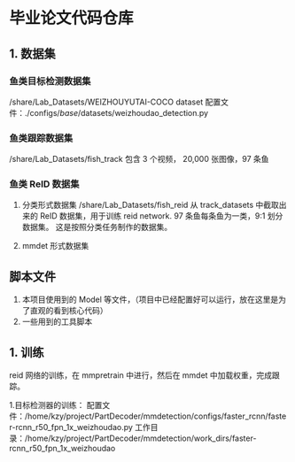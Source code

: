 # 毕业论文代码仓库

## 1. 数据集
### 鱼类目标检测数据集
/share/Lab_Datasets/WEIZHOUYUTAI-COCO
dataset 配置文件：./configs/_base_/datasets/weizhoudao_detection.py

### 鱼类跟踪数据集
/share/Lab_Datasets/fish_track
包含 3 个视频， 20,000 张图像，97 条鱼

### 鱼类 ReID 数据集
1. 分类形式数据集
/share/Lab_Datasets/fish_reid
从  track_datasets 中截取出来的 ReID 数据集，用于训练 reid network. 97 条鱼每条鱼为一类，9:1 划分数据集。 这是按照分类任务制作的数据集。

2. mmdet 形式数据集



## 脚本文件

1. 本项目使用到的 Model 等文件，（项目中已经配置好可以运行，放在这里是为了直观的看到核心代码）
2. 一些用到的工具脚本

## 1. 训练
reid 网络的训练，在 mmpretrain 中进行，然后在 mmdet 中加载权重，完成跟踪。

1.目标检测器的训练：
配置文件：/home/kzy/project/PartDecoder/mmdetection/configs/faster_rcnn/faster-rcnn_r50_fpn_1x_weizhoudao.py
工作目录：/home/kzy/project/PartDecoder/mmdetection/work_dirs/faster-rcnn_r50_fpn_1x_weizhoudao






